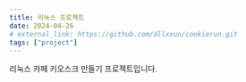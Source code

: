 ```yaml
---
title: 리눅스 프로젝트
date: 2024-04-26
# external_link: https://github.com/dllxxun/cookierun.git
tags: ["project"]
---
```


<!-- ![Litmus Project Image](featured.jpg) -->
리눅스 카페 키오스크 만들기 프로젝트입니다.

<!--more-->
